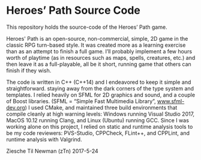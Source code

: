 # Heroes’ Path Source Code
This repository holds the source-code of the Heroes’ Path game.

Heroes' Path is an open-source, non-commercial, simple, 2D game in the classic RPG turn-based style.  It was created more as a learning exercise than as an attempt to finish a full game.  I’ll probably implement a few hours worth of playtime (as in resources such as maps, spells, creatures, etc.) and then leave it as a full-playable, all be it short, running game that others can finish if they wish.

The code is written in C++ (C++14) and I endeavored to keep it simple and straightforward. staying away from the dark corners of the type system and templates.  I relied heavily on SFML for 2D graphics and sound, and a couple of Boost libraries. (SFML = “Simple Fast Multimedia Library”, www.sfml-dev.org)  I used CMake, and maintained three build environments that compile cleanly at high warning levels:  Windows running Visual Studio 2017, MacOS 10.12 running Clang, and Linux (Ubuntu) running GCC.  Since I was working alone on this project, I relied on static and runtime analysis tools to be my code reviewers: PVS-Studio, CPPCheck, FLint++, and CPPLint, and runtime analysis with Valgrind.

Ziesche Til Newman (zTn)
2017-5-24
